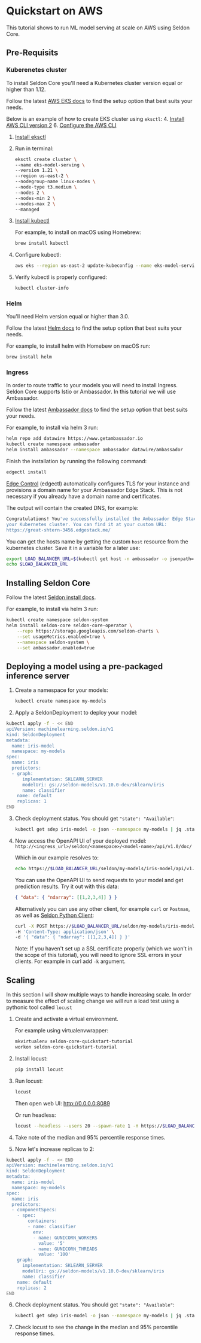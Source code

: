 # Quickstart on AWS

This tutorial shows to run ML model serving at scale on AWS using Seldon Core.

## Pre-Requisits
### Kuberenetes cluster
To install Seldon Core you'll need a Kubernetes cluster version equal or higher than 1.12.

Follow the latest [AWS EKS docs](https://docs.aws.amazon.com/eks/latest/userguide/create-cluster.html) to find the setup option that best suits your needs.

Below is an example of how to create EKS cluster using `eksctl`:
4. [Install AWS CLI version 2](https://docs.aws.amazon.com/cli/latest/userguide/install-cliv2.html)
6. [Configure the AWS CLI](https://docs.aws.amazon.com/cli/latest/userguide/cli-chap-configure.html)
1. [Install eksctl](https://docs.aws.amazon.com/eks/latest/userguide/eksctl.html)
2. Run in terminal:
    ```bash
    eksctl create cluster \
    --name eks-model-serving \
    --version 1.21 \
    --region us-east-2 \
    --nodegroup-name linux-nodes \
    --node-type t3.medium \
    --nodes 2 \
    --nodes-min 2 \
    --nodes-max 2 \
    --managed
    ```
3. [Install kubectl](https://kubernetes.io/docs/tasks/tools/#kubectl)
    
    For example, to install on macOS using Homebrew:
    ```bash
    brew install kubectl
    ```
7. Configure kubectl:
   ```bash
   aws eks --region us-east-2 update-kubeconfig --name eks-model-serving
   ```
8. Verify kubectl is properly configured:
   ```bash
   kubectl cluster-info
   ```
### Helm
You'll need Helm version equal or higher than 3.0.

Follow the latest [Helm docs](https://helm.sh/docs/intro/install/) to find the setup option that best suits your needs.

For example, to install helm with Homebew on macOS run:
```bash
brew install helm
```

### Ingress
In order to route traffic to your models you will need to install Ingress. Seldon Core supports Istio or Ambassador. In this tutorial we will use Ambassador.

Follow the latest [Ambassador docs](https://www.getambassador.io/docs/edge-stack/latest/topics/install/) to find the setup option that best suits your needs.

For example, to install via helm 3 run:
```bash
helm repo add datawire https://www.getambassador.io
kubectl create namespace ambassador
helm install ambassador --namespace ambassador datawire/ambassador
```
Finish the installation by running the following command: 
```bash
edgectl install
```
[Edge Control](https://www.getambassador.io/docs/edge-stack/latest/topics/using/edgectl/edge-control) (edgectl) automatically configures TLS for your instance and provisions a domain name for your Ambassador Edge Stack. This is not necessary if you already have a domain name and certificates.

The output will contain the created DNS, for example:
```bash
Congratulations! You've successfully installed the Ambassador Edge Stack in
your Kubernetes cluster. You can find it at your custom URL:
https://great-shtern-3456.edgestack.me/
```
You can get the hosts name by getting the custom `host` resource from the kubernetes cluster. Save it in a variable for a later use:
```bash
export LOAD_BALANCER_URL=$(kubectl get host -n ambassador -o jsonpath='{.items[0].spec.hostname}')
echo $LOAD_BALANCER_URL
```

## Installing Seldon Core
Follow the latest [Seldon install docs](https://docs.seldon.io/projects/seldon-core/en/latest/workflow/install.html).

For example, to install via helm 3 run:
```bash
kubectl create namespace seldon-system
helm install seldon-core seldon-core-operator \
    --repo https://storage.googleapis.com/seldon-charts \
    --set usageMetrics.enabled=true \
    --namespace seldon-system \
    --set ambassador.enabled=true
```

## Deploying a model using a pre-packaged inference server
1. Create a namespace for your models:
    ```bash
    kubectl create namespace my-models
    ```
2. Apply a SeldonDeployment to deploy your model:
```bash
kubectl apply -f - << END
apiVersion: machinelearning.seldon.io/v1
kind: SeldonDeployment
metadata:
  name: iris-model
  namespace: my-models
spec:
  name: iris
  predictors:
  - graph:
      implementation: SKLEARN_SERVER
      modelUri: gs://seldon-models/v1.10.0-dev/sklearn/iris
      name: classifier
    name: default
    replicas: 1
END
```
3. Check deployment status. You should get `"state": "Available"`:
    ```bash
    kubectl get sdep iris-model -o json --namespace my-models | jq .status
    ```
4. Now access the OpenAPI UI of your deployed model: `http://<ingress_url>/seldon/<namespace>/<model-name>/api/v1.0/doc/`
   
   Which in our example resolves to:
   ```bash
   echo https://$LOAD_BALANCER_URL/seldon/my-models/iris-model/api/v1.0/doc/
   ```

    You can use the OpenAPI UI to send requests to your model and get prediction results. Try it out with this data:
    ```json
    { "data": { "ndarray": [[1,2,3,4]] } }
    ```

    Alternatively you can use any other client, for example `curl` or `Postman`, as well as [Seldon Python Client](https://docs.seldon.io/projects/seldon-core/en/latest/python/seldon_client.html):
    ```bash
    curl -X POST https://$LOAD_BALANCER_URL/seldon/my-models/iris-model/api/v1.0/predictions \
    -H 'Content-Type: application/json' \
    -d '{ "data": { "ndarray": [[1,2,3,4]] } }'
    ```
    Note: If you haven't set up a SSL certificate properly (which we won't in the scope of this tutorial), you will need to ignore SSL errors in your clients. For example in curl add `-k` argument.

## Scaling
In this section I will show multiple ways to handle increasing scale.
In order to measure the effect of scaling change we will run a load test using a pythonic tool called `locust`
1. Create and activate a virtual environment.
    
    For example using virtualenvwrapper:
    ```bash
    mkvirtualenv seldon-core-quickstart-tutorial
    workon seldon-core-quickstart-tutorial
    ```
2. Install locust:
    ```bash
    pip install locust
    ```
3. Run locust:
   ```bash
   locust
   ```
   Then open web UI: http://0.0.0.0:8089

   Or run headless:
   ```bash
   locust --headless --users 20 --spawn-rate 1 -H https://$LOAD_BALANCER_URL
   ```
4. Take note of the median and 95% percentile response times.
5. Now let's increase replicas to 2:
```bash
kubectl apply -f - << END
apiVersion: machinelearning.seldon.io/v1
kind: SeldonDeployment
metadata:
  name: iris-model
  namespace: my-models
spec:
  name: iris
  predictors:
  - componentSpecs:
    - spec:
        containers:
        - name: classifier
          env:
          - name: GUNICORN_WORKERS
            value: '5'
          - name: GUNICORN_THREADS
            value: '100'
    graph:
      implementation: SKLEARN_SERVER
      modelUri: gs://seldon-models/v1.10.0-dev/sklearn/iris
      name: classifier
    name: default
    replicas: 2
END
```
6. Check deployment status. You should get `"state": "Available"`:
    ```bash
    kubectl get sdep iris-model -o json --namespace my-models | jq .status
    ```
7. Check locust to see the change in the median and 95% percentile response times. 